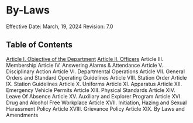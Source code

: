 # By-Laws

Effective Date: March, 19, 2024
Revision: 7.0
## Table of Contents
[Article I. Objective of the Department](bylaws/1_objective.md)
[Article II. Officers](bylaws/2_officers.md)
Article III. Membership
Article IV. Answering Alarms & Attendance
Article V. Disciplinary Action
Article VI. Departmental Operations
Article VII. General Orders and Standard Operating Guidelines
Article VIII. Station Order
Article IX. Station Guidelines
Article X. Uniforms
Article XI. Apparatus
Article XII. Emergency Vehicle Permits
Article XIII. Physical Standards
Article XIV. Leave Of Absence
Article XV. Auxiliary and Explorer Program
Article XVI. Drug and Alcohol Free Workplace
Article XVII. Initiation, Hazing and Sexual Harassment Policy
Article XVIII. Grievance Policy
Article XIX. By Laws and Amendments

